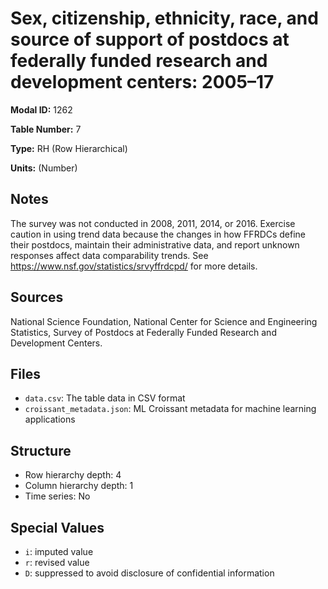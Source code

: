 # Sex, citizenship, ethnicity, race, and source of support of postdocs at federally funded research and development centers: 2005–17

**Modal ID:** 1262

**Table Number:** 7

**Type:** RH (Row Hierarchical)

**Units:** (Number)

## Notes

The survey was not conducted in 2008, 2011, 2014, or 2016. Exercise caution in using trend data because the changes in how FFRDCs define their postdocs, maintain their administrative data, and report unknown responses affect data comparability trends. See https://www.nsf.gov/statistics/srvyffrdcpd/ for more details.

## Sources

National Science Foundation, National Center for Science and Engineering Statistics, Survey of Postdocs at Federally Funded Research and Development Centers.

## Files

- `data.csv`: The table data in CSV format
- `croissant_metadata.json`: ML Croissant metadata for machine learning applications

## Structure

- Row hierarchy depth: 4
- Column hierarchy depth: 1
- Time series: No

## Special Values

- `i`: imputed value
- `r`: revised value
- `D`: suppressed to avoid disclosure of confidential information
